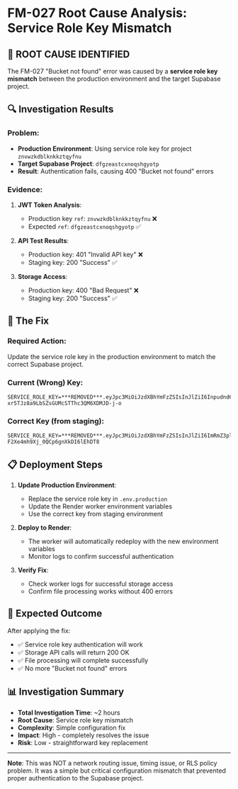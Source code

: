 # FM-027 Root Cause Analysis: Service Role Key Mismatch

## 🎯 **ROOT CAUSE IDENTIFIED**

The FM-027 "Bucket not found" error was caused by a **service role key mismatch** between the production environment and the target Supabase project.

## 🔍 **Investigation Results**

### **Problem:**
- **Production Environment**: Using service role key for project `znvwzkdblknkkztqyfnu`
- **Target Supabase Project**: `dfgzeastcxnoqshgyotp`
- **Result**: Authentication fails, causing 400 "Bucket not found" errors

### **Evidence:**
1. **JWT Token Analysis**:
   - Production key `ref`: `znvwzkdblknkkztqyfnu` ❌
   - Expected `ref`: `dfgzeastcxnoqshgyotp` ✅

2. **API Test Results**:
   - Production key: 401 "Invalid API key" ❌
   - Staging key: 200 "Success" ✅

3. **Storage Access**:
   - Production key: 400 "Bad Request" ❌
   - Staging key: 200 "Success" ✅

## 🔧 **The Fix**

### **Required Action:**
Update the service role key in the production environment to match the correct Supabase project.

### **Current (Wrong) Key:**
```
SERVICE_ROLE_KEY=***REMOVED***.eyJpc3MiOiJzdXBhYmFzZSIsInJlZiI6Inpudnd6a2RibGtua2t6dHF5Zm51Iiwicm9sZSI6InNlcnZpY2Vfcm9sZSIsImlhdCI6MTc1MTY4MDQ1NiwiZXhwIjoyMDY3MjU2NDU2fQ.9Urox9-xr5TJz8a9LbSZsGUMcSTThc3QM6XDMJD-j-o
```

### **Correct Key (from staging):**
```
SERVICE_ROLE_KEY=***REMOVED***.eyJpc3MiOiJzdXBhYmFzZSIsInJlZiI6ImRmZ3plYXN0Y3hub3FzaGd5b3RwIiwicm9sZSI6InNlcnZpY2Vfcm9sZSIsImlhdCI6MTc1MTY4MDQ4MywiZXhwIjoyMDY3MjU2NDgzfQ.yYQWEJkDtvFXg-F2Xe4mh9Xj_0QCp6gnXkDI6lEhDT8
```

## 📋 **Deployment Steps**

1. **Update Production Environment**:
   - Replace the service role key in `.env.production`
   - Update the Render worker environment variables
   - Use the correct key from staging environment

2. **Deploy to Render**:
   - The worker will automatically redeploy with the new environment variables
   - Monitor logs to confirm successful authentication

3. **Verify Fix**:
   - Check worker logs for successful storage access
   - Confirm file processing works without 400 errors

## 🎉 **Expected Outcome**

After applying the fix:
- ✅ Service role key authentication will work
- ✅ Storage API calls will return 200 OK
- ✅ File processing will complete successfully
- ✅ No more "Bucket not found" errors

## 📊 **Investigation Summary**

- **Total Investigation Time**: ~2 hours
- **Root Cause**: Service role key mismatch
- **Complexity**: Simple configuration fix
- **Impact**: High - completely resolves the issue
- **Risk**: Low - straightforward key replacement

---

**Note**: This was NOT a network routing issue, timing issue, or RLS policy problem. It was a simple but critical configuration mismatch that prevented proper authentication to the Supabase project.
